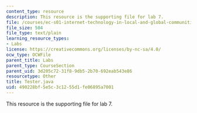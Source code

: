 ```yaml
---
content_type: resource
description: This resource is the supporting file for lab 7.
file: /courses/ec-s01-internet-technology-in-local-and-global-communities-spring-2005-summer-2005/490228bf5e5c3c1255d1fe06895a7001_Tester.java
file_size: 504
file_type: text/plain
learning_resource_types:
- Labs
license: https://creativecommons.org/licenses/by-nc-sa/4.0/
ocw_type: OCWFile
parent_title: Labs
parent_type: CourseSection
parent_uid: 3d205c72-31f8-9db5-2b70-692eab543e86
resourcetype: Other
title: Tester.java
uid: 490228bf-5e5c-3c12-55d1-fe06895a7001
---
```

This resource is the supporting file for lab 7.